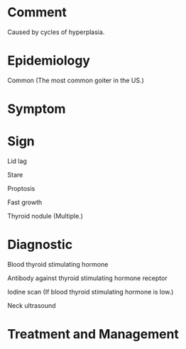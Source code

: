 # Comment

Caused by cycles of hyperplasia.

# Epidemiology

Common
(The most common goiter in the US.)

# Symptom

# Sign

Lid lag

Stare

Proptosis

Fast growth

Thyroid nodule
(Multiple.)

# Diagnostic

Blood thyroid stimulating hormone

Antibody against thyroid stimulating hormone receptor

Iodine scan
(If blood thyroid stimulating hormone is low.)

Neck ultrasound

# Treatment and Management
